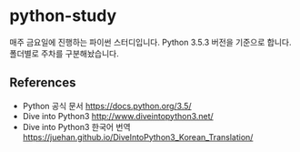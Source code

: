 # python-study
매주 금요일에 진행하는 파이썬 스터디입니다.
Python 3.5.3 버전을 기준으로 합니다.
폴더별로 주차를 구분해놨습니다. 

## References
- Python 공식 문서 https://docs.python.org/3.5/
- Dive into Python3 http://www.diveintopython3.net/
- Dive into Python3 한국어 번역 https://juehan.github.io/DiveIntoPython3_Korean_Translation/
